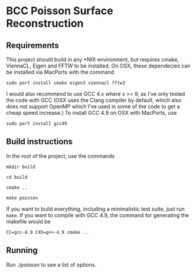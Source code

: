 BCC Poisson Surface Reconstruction
=======

Requirements
----
This project should build in any *NIX environment, but requires cmake, ViennaCL, Eigen and FFTW to be installed. On OSX, these dependecies can be installed via MacPorts with the command

`sudo port install cmake eigen3 viennacl fftw3`

I would also recommend to use GCC 4.x where x >= 9, as I've only tested the code with GCC (OSX uses the Clang compiler by default, which also does not support OpenMP which I've used in some of the code to get a cheap speed increase.) To install GCC 4.9 on OSX with MacPorts, use

`sudo port install gcc49`

Build instructions
----
In the root of the project, use the commands

`mkdir build`

`cd build`

`cmake ..`

`make poisson`

If you want to build everything, including a minimalistic test suite, just run `make`. If you want to compile with GCC 4.9, the command for generating the makefile would be 

`CC=gcc-4.9 CXX=g++-4.9 cmake ..`

Running
---

Run
./poisson
to see a list of options. 
